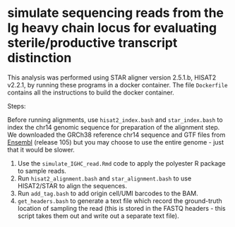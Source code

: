 # simulate sequencing reads from the Ig heavy chain locus for evaluating sterile/productive transcript distinction

This analysis was performed using STAR aligner version 2.5.1.b, HISAT2 v2.2.1, by running these programs in a docker container. The file `Dockerfile` contains all the instructions to build the docker container.

Steps:

Before running alignments, use `hisat2_index.bash` and `star_index.bash` to index the chr14 genomic sequence for preparation of the alignment step. We downloaded the GRCh38 reference chr14 sequence and GTF files from [Ensembl](https://www.ensembl.org/Homo_sapiens/Info/Index) (release 105) but you may choose to use the entire genome - just that it would be slower.

1. Use the `simulate_IGHC_read.Rmd` code to apply the polyester R package to sample reads.
2. Run `hisat2_alignment.bash` and `star_alignment.bash` to use HISAT2/STAR to align the sequences.
3. Run `add_tag.bash` to add origin cell/UMI barcodes to the BAM.
4. `get_headers.bash` to generate a text file which record the ground-truth location of sampling the read (this is stored in the FASTQ headers - this script takes them out and write out a separate text file). 
